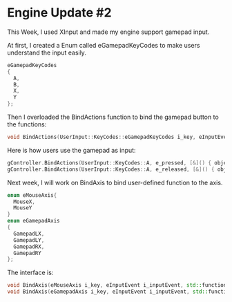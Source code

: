 # Engine Update \#2


This Week, I used XInput and made my engine support gamepad input.    

At first, I created a Enum called eGamepadKeyCodes to make users understand the input easily.  
```cpp  
eGamepadKeyCodes
{
  A,
  B,
  X,
  Y
};
```  

Then I overloaded the BindActions function to bind the gamepad button to the functions:  
```cpp
void BindActions(UserInput::KeyCodes::eGamepadKeyCodes i_key, eInputEvent i_inputEvent, std::function<void()> callback);
```

Here is how users use the gamepad as input:  
```cpp
gController.BindActions(UserInput::KeyCodes::A, e_pressed, [&]() { objectMoveUp = -1.f; });
gController.BindActions(UserInput::KeyCodes::A, e_released, [&]() { objectMoveUp = 0.f; });
```  

Next week, I will work on BindAxis to bind user-defined function to the axis.  

```cpp  
enum eMouseAxis{
  MouseX,
  MouseY
}
enum eGamepadAxis
{
  GamepadLX,
  GamepadLY,
  GamepadRX,
  GamepadRY
};
```   

The interface is:  

```cpp
void BindAxis(eMouseAxis i_key, eInputEvent i_inputEvent, std::function<void(float)> callback);
void BindAxis(eGamepadAxis i_key, eInputEvent i_inputEvent, std::function<void(float)> callback);
```  
